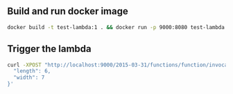 ## Build and run docker image

```sh
docker build -t test-lambda:1 . && docker run -p 9000:8080 test-lambda:1
```

## Trigger the lambda

```sh
curl -XPOST "http://localhost:9000/2015-03-31/functions/function/invocations" -d '{
  "length": 6,
  "width": 7
}'
```
